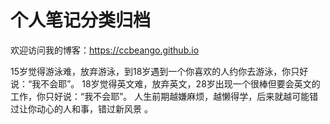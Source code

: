 # 个人笔记分类归档

欢迎访问我的博客：<https://ccbeango.github.io>

15岁觉得游泳难，放弃游泳，到18岁遇到一个你喜欢的人约你去游泳，你只好说：“我不会耶”。
18岁觉得英文难，放弃英文，28岁出现一个很棒但要会英文的工作，你只好说：“我不会耶”。 
人生前期越嫌麻烦，越懒得学，后来就越可能错过让你动心的人和事，错过新风景 。